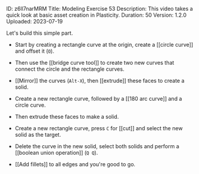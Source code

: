 ID: z6ll7narMRM
Title: Modeling Exercise 53
Description: This video takes a quick look at basic asset creation in Plasticity.
Duration: 50
Version: 1.2.0
Uploaded: 2023-07-19

Let's build this simple part.

- Start by creating a rectangle curve at the origin, create a [[circle curve]] and offset it (`O`).

- Then use the [[bridge curve tool]] to create two new curves that connect the circle and the rectangle curves.

- [[Mirror]] the curves (`Alt-X`), then [[extrude]] these faces to create a solid.

- Create a new rectangle curve, followed by a [[180 arc curve]] and a circle curve.

- Then extrude these faces to make a solid.

- Create a new rectangle curve, press `C` for [[cut]] and select the new solid as the target.

- Delete the curve in the new solid, select both solids and perform a [[boolean union operation]] (`Q Q`).

- [[Add fillets]] to all edges and you're good to go.
